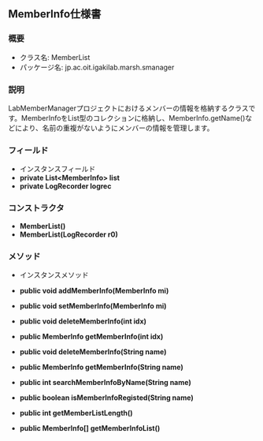 ## MemberInfo仕様書

### 概要

- クラス名: MemberList
- パッケージ名: jp.ac.oit.igakilab.marsh.smanager


### 説明

LabMemberManagerプロジェクトにおけるメンバーの情報を格納するクラスです。MemberInfoをList型のコレクションに格納し、MemberInfo.getName()などにより、名前の重複がないようにメンバーの情報を管理します。


### フィールド

- インスタンスフィールド
 - **private List<MemberInfo\> list**
 - **private LogRecorder logrec**


### コンストラクタ

- **MemberList()**
- **MemberList(LogRecorder r0)**


### メソッド

- インスタンスメソッド
 - **public void addMemberInfo(MemberInfo mi)**
 - **public void setMemberInfo(MemberInfo mi)**
 - **public void deleteMemberInfo(int idx)**
 - **public MemberInfo getMemberInfo(int idx)**
 
 - **public void deleteMemberInfo(String name)**
 - **public MemberInfo getMemberInfo(String name)**
 
 - **public int searchMemberInfoByName(String name)**
 - **public boolean isMemberInfoRegisted(String name)**

 - **public int getMemberListLength()**
 - **public MemberInfo[] getMemberInfoList()**
 
